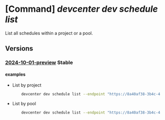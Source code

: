 # [Command] _devcenter dev schedule list_

List all schedules within a project or a pool.

## Versions

### [2024-10-01-preview](/Resources/data-plane/microsoft.devcenter/L3Byb2plY3RzL3t9L3Bvb2xzL3t9L3NjaGVkdWxlcw==/2024-10-01-preview.xml) **Stable**

<!-- data-plane:microsoft.devcenter /projects/{}/pools/{}/schedules 2024-10-01-preview -->
<!-- data-plane:microsoft.devcenter /projects/{}/schedules 2024-10-01-preview -->

#### examples

- List by project
    ```bash
        devcenter dev schedule list --endpoint "https://8a40af38-3b4c-4672-a6a4-5e964b1870ed-contosodevcenter.centralus.devcenter.azure.com/" --project-name "DevProject"
    ```

- List by pool
    ```bash
        devcenter dev schedule list --endpoint "https://8a40af38-3b4c-4672-a6a4-5e964b1870ed-contosodevcenter.centralus.devcenter.azure.com/" --pool-name "DevPool" --project-name "DevProject"
    ```
